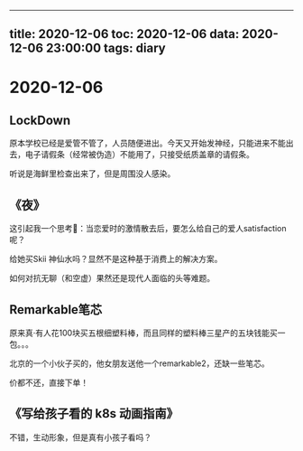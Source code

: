 
---
title: 2020-12-06
toc: 2020-12-06
data: 2020-12-06 23:00:00
tags: diary
---


# 2020-12-06

## LockDown

原本学校已经是爱管不管了，人员随便进出。今天又开始发神经，只能进来不能出去，电子请假条（经常被伪造）不能用了，只接受纸质盖章的请假条。

 听说是海鲜里检查出来了，但是周围没人感染。

## 《夜》

这引起我一个思考🤔：当恋爱时的激情散去后，要怎么给自己的爱人satisfaction 呢？

给她买Skii 神仙水吗？显然不是这种基于消费上的解决方案。

如何对抗无聊（和空虚）果然还是现代人面临的头等难题。

## Remarkable笔芯

原来真·有人花100块买五根细塑料棒，而且同样的塑料棒三星产的五块钱能买一包。。。

北京的一个小伙子买的，他女朋友送他一个remarkable2，还缺一些笔芯。

价都不还，直接下单！

## 《写给孩子看的 k8s 动画指南》

不错，生动形象，但是真有小孩子看吗？

## 
